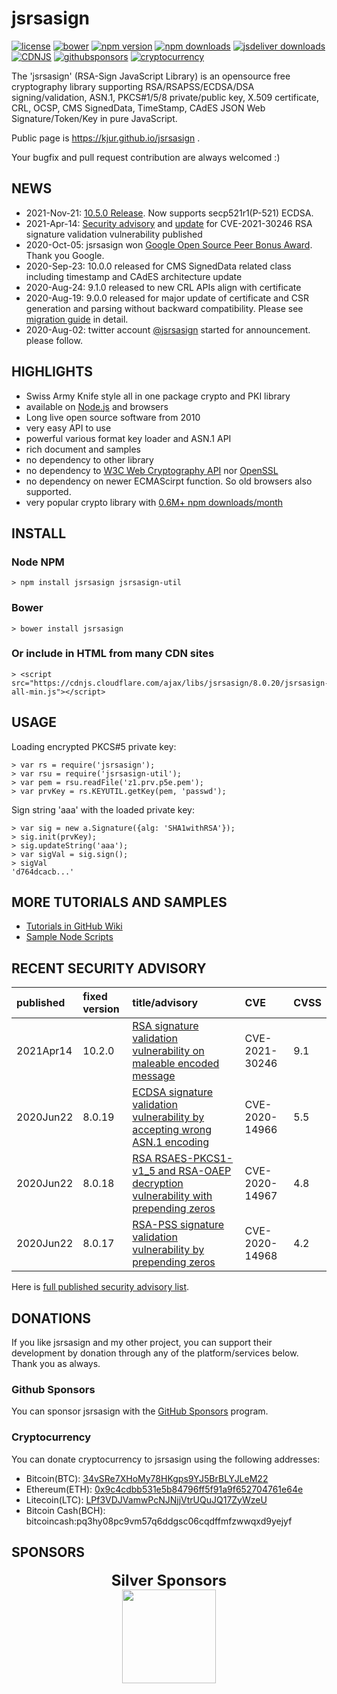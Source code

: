 jsrsasign
=========

[![license](https://img.shields.io/badge/license-MIT-green.svg?style=flat)](https://github.com/kjur/jsrsasign/blob/master/LICENSE.txt)
[![bower](https://img.shields.io/bower/v/jsrsasign.svg?maxAge=2592000)](https://libraries.io/bower/jsrsasign)
[![npm version](https://badge.fury.io/js/jsrsasign.svg)](https://badge.fury.io/js/jsrsasign)
[![npm downloads](https://img.shields.io/npm/dm/jsrsasign.svg)](https://www.npmjs.com/package/jsrsasign)
[![jsdeliver downloads](https://data.jsdelivr.com/v1/package/npm/jsrsasign/badge)](https://www.jsdelivr.com/package/npm/jsrsasign)
[![CDNJS](https://img.shields.io/cdnjs/v/jsrsasign.svg)](https://cdnjs.com/libraries/jsrsasign)
[![githubsponsors](https://img.shields.io/badge/github-donate-yellow.svg)](https://github.com/sponsors/kjur)
[![cryptocurrency](https://img.shields.io/badge/crypto-donate-yellow.svg)](https://github.com/kjur/jsrsasign#cryptocurrency)

The 'jsrsasign' (RSA-Sign JavaScript Library) is an opensource free cryptography library supporting RSA/RSAPSS/ECDSA/DSA signing/validation, ASN.1, PKCS#1/5/8 private/public key, X.509 certificate, CRL, OCSP, CMS SignedData, TimeStamp, CAdES JSON Web Signature/Token/Key in pure JavaScript.

Public page is https://kjur.github.io/jsrsasign .

Your bugfix and pull request contribution are always welcomed :)

NEWS
----
- 2021-Nov-21: [10.5.0 Release](https://github.com/kjur/jsrsasign/releases/tag/10.5.0). Now supports secp521r1(P-521) ECDSA.
- 2021-Apr-14: [Security advisory](https://github.com/kjur/jsrsasign/security/advisories/GHSA-27fj-mc8w-j9wg) and [update](https://github.com/kjur/jsrsasign/releases/tag/10.2.0) for CVE-2021-30246 RSA signature validation vulnerability published
- 2020-Oct-05: jsrsasign won [Google Open Source Peer Bonus Award](https://opensource.googleblog.com/2020/10/announcing-latest-google-open-source.html). Thank you Google.
- 2020-Sep-23: 10.0.0 released for CMS SignedData related class including timestamp and CAdES architecture update
- 2020-Aug-24: 9.1.0 released to new CRL APIs align with certificate
- 2020-Aug-19: 9.0.0 released for major update of certificate and CSR generation and parsing without backward compatibility. Please see [migration guide](https://github.com/kjur/jsrsasign/wiki/NOTE-jsrsasign-8.0.x-to-9.0.0-Certificate-and-CSR-API-migration-guide) in detail.
- 2020-Aug-02: twitter account [@jsrsasign](https://twitter.com/jsrsasign) started for announcement. please follow.

HIGHLIGHTS
----------
- Swiss Army Knife style all in one package crypto and PKI library
- available on [Node.js](https://www.npmjs.com/package/jsrsasign) and browsers
- Long live open source software from 2010
- very easy API to use
- powerful various format key loader and ASN.1 API
- rich document and samples
- no dependency to other library
- no dependency to [W3C Web Cryptography API](https://www.w3.org/TR/WebCryptoAPI/) nor [OpenSSL](https://www.openssl.org/)
- no dependency on newer ECMAScirpt function. So old browsers also supported. 
- very popular crypto library with [0.6M+ npm downloads/month](https://npm-stat.com/charts.html?package=jsrsasign&from=2016-05-01&to=2022-02-04)

INSTALL
-------
### Node NPM
    > npm install jsrsasign jsrsasign-util
### Bower
    > bower install jsrsasign
### Or include in HTML from many CDN sites
    > <script src="https://cdnjs.cloudflare.com/ajax/libs/jsrsasign/8.0.20/jsrsasign-all-min.js"></script>

USAGE
-----

Loading encrypted PKCS#5 private key:

    > var rs = require('jsrsasign');
    > var rsu = require('jsrsasign-util');
    > var pem = rsu.readFile('z1.prv.p5e.pem');
    > var prvKey = rs.KEYUTIL.getKey(pem, 'passwd');

Sign string 'aaa' with the loaded private key:

    > var sig = new a.Signature({alg: 'SHA1withRSA'});
    > sig.init(prvKey);
    > sig.updateString('aaa');
    > var sigVal = sig.sign();
    > sigVal
    'd764dcacb...'

MORE TUTORIALS AND SAMPLES
--------------------------
- [Tutorials in GitHub Wiki](https://github.com/kjur/jsrsasign/wiki)
- [Sample Node Scripts](https://github.com/kjur/jsrsasign/tree/master/sample_node)

## RECENT SECURITY ADVISORY

|published|fixed version|title/advisory|CVE|CVSS|
|:---|:---|:---|:---|:---|
|2021Apr14|10.2.0|[RSA signature validation vulnerability on maleable encoded message](https://github.com/kjur/jsrsasign/security/advisories/GHSA-27fj-mc8w-j9wg)|CVE-2021-30246|9.1|
|2020Jun22|8.0.19|[ECDSA signature validation vulnerability by accepting wrong ASN.1 encoding](https://github.com/kjur/jsrsasign/security/advisories/GHSA-p8c3-7rj8-q963)|CVE-2020-14966|5.5|
|2020Jun22|8.0.18|[RSA RSAES-PKCS1-v1_5 and RSA-OAEP decryption vulnerability with prepending zeros](https://github.com/kjur/jsrsasign/security/advisories/GHSA-xxxq-chmp-67g4)|CVE-2020-14967|4.8|
|2020Jun22|8.0.17|[RSA-PSS signature validation vulnerability by prepending zeros](https://github.com/kjur/jsrsasign/security/advisories/GHSA-q3gh-5r98-j4h3)|CVE-2020-14968|4.2|

Here is [full published security advisory list](https://github.com/kjur/jsrsasign/security/advisories?state=published).

## DONATIONS

If you like jsrsasign and my other project, you can support their development by donation through any of the platform/services below. Thank you as always.

### Github Sponsors
You can sponsor jsrsasign with the [GitHub Sponsors](https://github.com/sponsors/kjur) program.

### Cryptocurrency
You can donate cryptocurrency to jsrsasign using the following addresses:
- Bitcoin(BTC): [34vSRe7XHoMy78HKgps9YJ5BrBLYJLeM22](https://en.cryptobadges.io/donate/34vSRe7XHoMy78HKgps9YJ5BrBLYJLeM22)
- Ethereum(ETH): [0x9c4cdbb531e5b84796ff5f91a9f652704761e64e](https://en.cryptobadges.io/donate/0x9c4cdbb531e5b84796ff5f91a9f652704761e64e)
- Litecoin(LTC): [LPf3VDJVamwPcNJNjjVtrUQuJQ17ZyWzeU](https://en.cryptobadges.io/donate/LPf3VDJVamwPcNJNjjVtrUQuJQ17ZyWzeU)
- Bitcoin Cash(BCH): bitcoincash:pq3hy08pc9vm57q6ddgsc06cqdffmfzwwqxd9yejyf

## SPONSORS
<p align="center">
<font size="+2"><b>Silver Sponsors</b></font><br clear="all"/>
<a href="https://shiguredo.jp/" target="_blank"><img src="https://avatars.githubusercontent.com/u/2549434?s=200&v=4" height="150"/></a>
</p>

